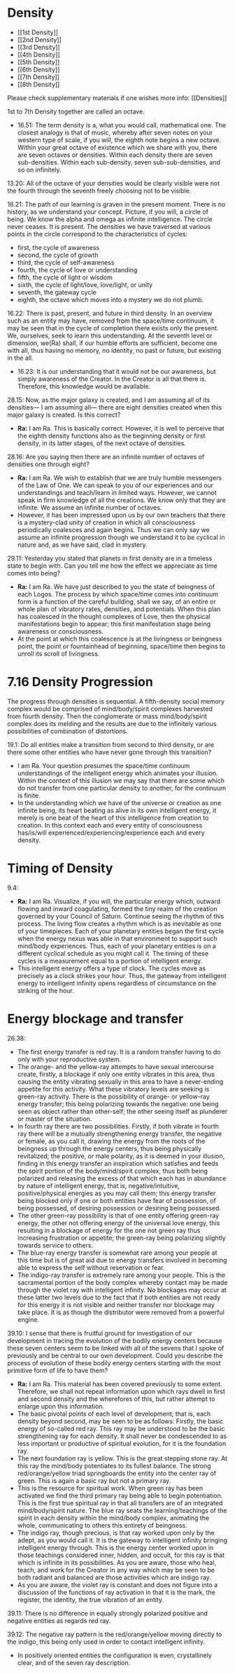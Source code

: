 # Density
- [[1st Density]]
- [[2nd Density]]
- [[3rd Density]]
- [[4th Density]]
- [[5th Density]]
- [[6th Density]]
- [[7th Density]]
- [[8th Density]]

Please check supplementary materials if one wishes more info: [[Densities]]

1st to 7th Density together are called an octave.
- 16.51: The term density is a, what you would call, mathematical one. The closest analogy is that of music, whereby after seven notes on your western type of scale, if you will, the eighth note begins a new octave. Within your great octave of existence which we share with you, there are seven octaves or densities. Within each density there are seven sub-densities. Within each sub-density, seven sub-sub-densities, and so on infinitely.

13.20: All of the octave of your densities would be clearly visible were not the fourth through the seventh freely choosing not to be visible.

16.21: The path of our learning is graven in the present moment. There is no history, as we understand your concept. Picture, if you will, a circle of being. We know the alpha and omega as infinite intelligence. The circle never ceases. It is present. The densities we have traversed at various points in the circle correspond to the characteristics of cycles:
- first, the cycle of awareness
- second, the cycle of growth
- third, the cycle of self-awareness
- fourth, the cycle of love or understanding
- fifth, the cycle of light or wisdom
- sixth, the cycle of light/love, love/light, or unity
- seventh, the gateway cycle
- eighth, the octave which moves into a mystery we do not plumb.

16.22: There is past, present, and future in third density. In an overview such as an entity may have, removed from the space/time continuum, it may be seen that in the cycle of completion there exists only the present. We, ourselves, seek to learn this understanding. At the seventh level or dimension, we(Ra) shall, if our humble efforts are sufficient, become one with all, thus having no memory, no identity, no past or future, but existing in the all.
- 16.23: It is our understanding that it would not be our awareness, but simply awareness of the Creator. In the Creator is all that there is. Therefore, this knowledge would be available.

28.15: Now, as the major galaxy is created, and I am assuming all of its densities— I am assuming all— there are eight densities created when this major galaxy is created. Is this correct?
- **Ra:** I am Ra. This is basically correct. However, it is well to perceive that the eighth density functions also as the beginning density or first density, in its latter stages, of the next octave of densities.

28.16: Are you saying then there are an infinite number of octaves of densities one through eight?
- **Ra:** I am Ra. We wish to establish that we are truly humble messengers of the Law of One. We can speak to you of our experiences and our understandings and teach/learn in limited ways. However, we cannot speak in firm knowledge of all the creations. We know only that they are infinite. We assume an infinite number of octaves.
- However, it has been impressed upon us by our own teachers that there is a mystery-clad unity of creation in which all consciousness periodically coalesces and again begins. Thus we can only say we assume an infinite progression though we understand it to be cyclical in nature and, as we have said, clad in mystery.

29.11: Yesterday you stated that planets in first density are in a timeless state to begin with. Can you tell me how the effect we appreciate as time comes into being?
- **Ra:** I am Ra. We have just described to you the state of beingness of each Logos. The process by which space/time comes into continuum form is a function of the careful building, shall we say, of an entire or whole plan of vibratory rates, densities, and potentials. When this plan has coalesced in the thought complexes of Love, then the physical manifestations begin to appear; this first manifestation stage being awareness or consciousness.
- At the point at which this coalescence is at the livingness or beingness point, the point or fountainhead of beginning, space/time then begins to unroll its scroll of livingness.
# 7.16 Density Progression
The progress through densities is sequential. A fifth-density social memory complex would be comprised of mind/body/spirit complexes harvested from fourth density. Then the conglomerate or mass mind/body/spirit complex does its melding and the results are due to the infinitely various possibilities of combination of distortions.

19.1: Do all entities make a transition from second to third density, or are there some other entities who have never gone through this transition?
- I am Ra. Your question presumes the space/time continuum understandings of the intelligent energy which animates your illusion. Within the context of this illusion we may say that there are some which do not transfer from one particular density to another, for the continuum is finite.
- In the understanding which we have of the universe or creation as one infinite being, its heart beating as alive in its own intelligent energy, it merely is one beat of the heart of this intelligence from creation to creation. In this context each and every entity of consciousness has/is/will experienced/experiencing/experience each and every density.
# Timing of Density
9.4:
- **Ra:** I am Ra. Visualize, if you will, the particular energy which, outward flowing and inward coagulating, formed the tiny realm of the creation governed by your Council of Saturn. Continue seeing the rhythm of this process. The living flow creates a rhythm which is as inevitable as one of your timepieces. Each of your planetary entities began the first cycle when the energy nexus was able in that environment to support such mind/body experiences. Thus, each of your planetary entities is on a different cyclical schedule as you might call it. The timing of these cycles is a measurement equal to a portion of intelligent energy.
- This intelligent energy offers a type of clock. The cycles move as precisely as a clock strikes your hour. Thus, the gateway from intelligent energy to intelligent infinity opens regardless of circumstance on the striking of the hour.
# Energy blockage and transfer
26.38:
  - The first energy transfer is red ray. It is a random transfer having to do only with your reproductive system.
  - The orange- and the yellow-ray attempts to have sexual intercourse create, firstly, a blockage if only one entity vibrates in this area, thus causing the entity vibrating sexually in this area to have a never-ending appetite for this activity. What these vibratory levels are seeking is green-ray activity. There is the possibility of orange- or yellow-ray energy transfer; this being polarizing towards the negative: one being seen as object rather than other-self; the other seeing itself as plunderer or master of the situation.
  - In fourth ray there are two possibilities. Firstly, if both vibrate in fourth ray there will be a mutually strengthening energy transfer, the negative or female, as you call it, drawing the energy from the roots of the beingness up through the energy centers, thus being physically revitalized; the positive, or male polarity, as it is deemed in your illusion, finding in this energy transfer an inspiration which satisfies and feeds the spirit portion of the body/mind/spirit complex, thus both being polarized and releasing the excess of that which each has in abundance by nature of intelligent energy, that is, negative/intuitive, positive/physical energies as you may call them; this energy transfer being blocked only if one or both entities have fear of possession, of being possessed, of desiring possession or desiring being possessed.
  - The other green-ray possibility is that of one entity offering green-ray energy, the other not offering energy of the universal love energy, this resulting in a blockage of energy for the one not green ray thus increasing frustration or appetite; the green-ray being polarizing slightly towards service to others.
  - The blue-ray energy transfer is somewhat rare among your people at this time but is of great aid due to energy transfers involved in becoming able to express the self without reservation or fear.
  - The indigo-ray transfer is extremely rare among your people. This is the sacramental portion of the body complex whereby contact may be made through the violet ray with intelligent infinity. No blockages may occur at these latter two levels due to the fact that if both entities are not ready for this energy it is not visible and neither transfer nor blockage may take place. It is as though the distributor were removed from a powerful engine.

39.10: I sense that there is fruitful ground for investigation of our development in tracing the evolution of the bodily energy centers because these seven centers seem to be linked with all of the sevens that I spoke of previously and be central to our own development. Could you describe the process of evolution of these bodily energy centers starting with the most primitive form of life to have them?
- **Ra:** I am Ra. This material has been covered previously to some extent. Therefore, we shall not repeat information upon which rays dwell in first and second density and the wherefores of this, but rather attempt to enlarge upon this information.
- The basic pivotal points of each level of development; that is, each density beyond second, may be seen to be as follows: Firstly, the basic energy of so-called red ray. This ray may be understood to be the basic strengthening ray for each density. It shall never be condescended to as less important or productive of spiritual evolution, for it is the foundation ray.
- The next foundation ray is yellow. This is the great stepping stone ray. At this ray the mind/body potentiates to its fullest balance. The strong red/orange/yellow triad springboards the entity into the center ray of green. This is again a basic ray but not a primary ray.
- This is the resource for spiritual work. When green ray has been activated we find the third primary ray being able to begin potentiation. This is the first true spiritual ray in that all transfers are of an integrated mind/body/spirit nature. The blue ray seats the learning/teachings of the spirit in each density within the mind/body complex, animating the whole, communicating to others this entirety of beingness.
- The indigo ray, though precious, is that ray worked upon only by the adept, as you would call it. It is the gateway to intelligent infinity bringing intelligent energy through. This is the energy center worked upon in those teachings considered inner, hidden, and occult, for this ray is that which is infinite in its possibilities. As you are aware, those who heal, teach, and work for the Creator in any way which may be seen to be both radiant and balanced are those activities which are indigo ray.
- As you are aware, the violet ray is constant and does not figure into a discussion of the functions of ray activation in that it is the mark, the register, the identity, the true vibration of an entity.

39.11: There is no difference in equally strongly polarized positive and negative entities as regards red ray.

39.12: The negative ray pattern is the red/orange/yellow moving directly to the indigo, this being only used in order to contact intelligent infinity.
- In positively oriented entities the configuration is even, crystallinely clear, and of the seven ray description.